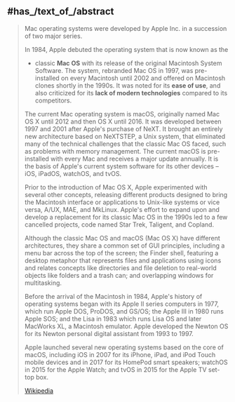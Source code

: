 
## #has_/text_of_/abstract 

> Mac operating systems were developed by Apple Inc. in a succession of two major series.
>
> In 1984, Apple debuted the operating system that is now known as the 
> - classic **Mac OS** with its release of the original Macintosh System Software. 
> The system, rebranded Mac OS in 1997, was pre-installed on every Macintosh until 2002 
> and offered on Macintosh clones shortly in the 1990s. 
> It was noted for its __ease of use__, and also criticized for its __lack of modern technologies__ compared to its competitors.
>
> The current Mac operating system is macOS, originally named Mac OS X until 2012 and then OS X until 2016. 
> It was developed between 1997 and 2001 after Apple's purchase of NeXT. 
> It brought an entirely new architecture based on NeXTSTEP, a Unix system, 
> that eliminated many of the technical challenges that the classic Mac OS faced, such as problems with memory management. 
> The current macOS is pre-installed with every Mac and receives a major update annually. 
> It is the basis of Apple's current system software for its other devices – iOS, iPadOS, watchOS, and tvOS.
>
> Prior to the introduction of Mac OS X, Apple experimented with several other concepts, 
> releasing different products designed to bring the Macintosh interface or applications to Unix-like systems or vice versa, 
> A/UX, MAE, and MkLinux. 
> Apple's effort to expand upon and develop a replacement for its classic Mac OS in the 1990s 
> led to a few cancelled projects, code named Star Trek, Taligent, and Copland.
>
> Although the classic Mac OS and macOS (Mac OS X) have different architectures, 
> they share a common set of GUI principles, including a menu bar across the top of the screen; 
> the Finder shell, featuring a desktop metaphor that represents files and applications using icons 
> and relates concepts like directories and file deletion to real-world objects like folders and a trash can; 
> and overlapping windows for multitasking.
>
> Before the arrival of the Macintosh in 1984, 
> Apple's history of operating systems began with its Apple II series computers in 1977, 
> which run Apple DOS, ProDOS, and GS/OS; the Apple III in 1980 runs Apple SOS; and the Lisa in 1983 which runs Lisa OS and later MacWorks XL, a Macintosh emulator. Apple developed the Newton OS for its Newton personal digital assistant from 1993 to 1997.
>
> Apple launched several new operating systems based on the core of macOS, including iOS in 2007 for its iPhone, iPad, and iPod Touch mobile devices and in 2017 for its HomePod smart speakers; watchOS in 2015 for the Apple Watch; and tvOS in 2015 for the Apple TV set-top box.
>
> [Wikipedia](https://en.wikipedia.org/wiki/Mac%20operating%20systems)





